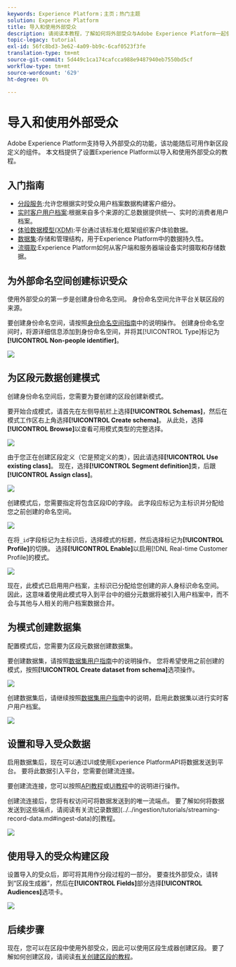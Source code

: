 ```yaml
---
keywords: Experience Platform；主页；热门主题
solution: Experience Platform
title: 导入和使用外部受众
description: 请阅读本教程，了解如何将外部受众与Adobe Experience Platform一起使用。
topic-legacy: tutorial
exl-id: 56fc8bd3-3e62-4a09-bb9c-6caf0523f3fe
translation-type: tm+mt
source-git-commit: 5d449c1ca174cafcca988e9487940eb7550bd5cf
workflow-type: tm+mt
source-wordcount: '629'
ht-degree: 0%

---
```


# 导入和使用外部受众

Adobe Experience Platform支持导入外部受众的功能，该功能随后可用作新区段定义的组件。 本文档提供了设置Experience Platform以导入和使用外部受众的教程。

## 入门指南

- [分段服务](../home.md):允许您根据实时受众用户档案数据构建客户细分。
- [实时客户用户档案](../../profile/home.md):根据来自多个来源的汇总数据提供统一、实时的消费者用户档案。
- [体验数据模型(XDM)](../../xdm/home.md):平台通过该标准化框架组织客户体验数据。
- [数据集](../../catalog/datasets/overview.md):存储和管理结构，用于Experience Platform中的数据持久性。
- [流摄取](../../ingestion/streaming-ingestion/overview.md):Experience Platform如何从客户端和服务器端设备实时摄取和存储数据。

## 为外部命名空间创建标识受众

使用外部受众的第一步是创建身份命名空间。 身份命名空间允许平台关联区段的来源。

要创建身份命名空间，请按照[身份命名空间指南](../../identity-service/namespaces.md#manage-namespaces)中的说明操作。 创建身份命名空间时，将源详细信息添加到身份命名空间，并将其[!UICONTROL Type]标记为&#x200B;**[!UICONTROL Non-people identifier]**。

![](../images/tutorials/external-audiences/identity-namespace-info.png)

## 为区段元数据创建模式

创建身份命名空间后，您需要为要创建的区段创建新模式。

要开始合成模式，请首先在左侧导航栏上选择&#x200B;**[!UICONTROL Schemas]**，然后在模式工作区右上角选择&#x200B;**[!UICONTROL Create schema]**。 从此处，选择&#x200B;**[!UICONTROL Browse]**&#x200B;以查看可用模式类型的完整选择。

![](../images/tutorials/external-audiences/create-schema-browse.png)

由于您正在创建区段定义（它是预定义的类），因此请选择&#x200B;**[!UICONTROL Use existing class]**。 现在，选择&#x200B;**[!UICONTROL Segment definition]**&#x200B;类，后跟&#x200B;**[!UICONTROL Assign class]**。

![](../images/tutorials/external-audiences/assign-class.png)

创建模式后，您需要指定将包含区段ID的字段。 此字段应标记为主标识并分配给您之前创建的命名空间。

![](../images/tutorials/external-audiences/mark-primary-identifier.png)

在将`_id`字段标记为主标识后，选择模式的标题，然后选择标记为&#x200B;**[!UICONTROL Profile]**&#x200B;的切换。 选择&#x200B;**[!UICONTROL Enable]**&#x200B;以启用[!DNL Real-time Customer Profile]的模式。

![](../images/tutorials/external-audiences/schema-profile.png)

现在，此模式已启用用户档案，主标识已分配给您创建的非人身标识命名空间。 因此，这意味着使用此模式导入到平台中的细分元数据将被引入用户档案中，而不会与其他与人相关的用户档案数据合并。

## 为模式创建数据集

配置模式后，您需要为区段元数据创建数据集。

要创建数据集，请按照[数据集用户指南](../../catalog/datasets/user-guide.md#create)中的说明操作。 您将希望使用之前创建的模式，按照&#x200B;**[!UICONTROL Create dataset from schema]**&#x200B;选项操作。

![](../images/tutorials/external-audiences/select-schema.png)

创建数据集后，请继续按照[数据集用户指南](../../catalog/datasets/user-guide.md#enable-profile)中的说明，启用此数据集以进行实时客户用户档案。

![](../images/tutorials/external-audiences/dataset-profile.png)

## 设置和导入受众数据

启用数据集后，现在可以通过UI或使用Experience PlatformAPI将数据发送到平台。 要将此数据引入平台，您需要创建流连接。

要创建流连接，您可以按照[API教程](../../sources/tutorials/api/create/streaming/http.md)或[UI教程](../../sources/tutorials/ui/create/streaming/http.md)中的说明进行操作。

创建流连接后，您将有权访问可将数据发送到的唯一流端点。 要了解如何将数据发送到这些端点，请阅读有关流记录数据](../../ingestion/tutorials/streaming-record-data.md#ingest-data)的[教程。

![](../images/tutorials/external-audiences/get-streaming-endpoint.png)

## 使用导入的受众构建区段

设置导入的受众后，即可将其用作分段过程的一部分。 要查找外部受众，请转到“区段生成器”，然后在&#x200B;**[!UICONTROL Fields]**&#x200B;部分选择&#x200B;**[!UICONTROL Audiences]**&#x200B;选项卡。

![](../images/tutorials/external-audiences/external-audiences.png)

## 后续步骤

现在，您可以在区段中使用外部受众，因此可以使用区段生成器创建区段。 要了解如何创建区段，请阅读[有关创建区段的教程](./create-a-segment.md)。
